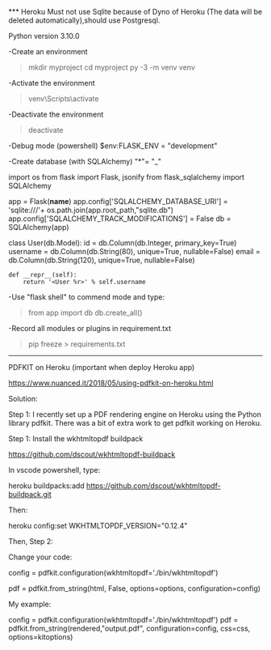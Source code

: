 \*\*\* Heroku Must not use Sqlite because of Dyno of Heroku (The data will be deleted automatically),should use Postgresql.

Python version 3.10.0

-Create an environment

> mkdir myproject
> cd myproject
> py -3 -m venv venv

-Activate the environment

> venv\Scripts\activate

-Deactivate the environment

> deactivate

-Debug mode (powershell)
$env:FLASK_ENV = "development"

-Create database (with SQLAlchemy) "\*"= "\_"

import os
from flask import Flask, jsonify
from flask_sqlalchemy import SQLAlchemy

app = Flask(**name**)
app.config['SQLALCHEMY_DATABASE_URI'] = 'sqlite:///'+ os.path.join(app.root_path,"sqlite.db")
app.config['SQLALCHEMY_TRACK_MODIFICATIONS'] = False
db = SQLAlchemy(app)

class User(db.Model):
id = db.Column(db.Integer, primary_key=True)
username = db.Column(db.String(80), unique=True, nullable=False)
email = db.Column(db.String(120), unique=True, nullable=False)

    def __repr__(self):
        return '<User %r>' % self.username

-Use "flask shell" to commend mode and type:

> from app import db
> db.create_all()

-Record all modules or plugins in requirement.txt

> pip freeze > requirements.txt

---

PDFKIT on Heroku (important when deploy Heroku app)

https://www.nuanced.it/2018/05/using-pdfkit-on-heroku.html

Solution:

Step 1:
I recently set up a PDF rendering engine on Heroku using the Python library pdfkit. There was a bit of extra work to get pdfkit working on Heroku.

Step 1: Install the wkhtmltopdf buildpack

https://github.com/dscout/wkhtmltopdf-buildpack

In vscode powershell, type:

heroku buildpacks:add https://github.com/dscout/wkhtmltopdf-buildpack.git

Then:

heroku config:set WKHTMLTOPDF_VERSION="0.12.4"

Then, Step 2:

Change your code:

config = pdfkit.configuration(wkhtmltopdf='./bin/wkhtmltopdf')

pdf = pdfkit.from_string(html, False, options=options, configuration=config)

My example:

config = pdfkit.configuration(wkhtmltopdf='./bin/wkhtmltopdf')
pdf = pdfkit.from_string(rendered,"output.pdf", configuration=config, css=css, options=kitoptions)
